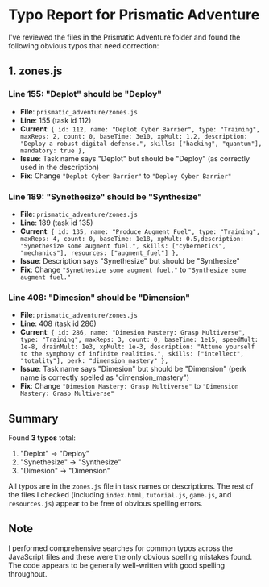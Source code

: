 # Typo Report for Prismatic Adventure

I've reviewed the files in the Prismatic Adventure folder and found the following obvious typos that need correction:

## 1. zones.js

### Line 155: "Deplot" should be "Deploy"
- **File**: `prismatic_adventure/zones.js`
- **Line**: 155 (task id 112)
- **Current**: `{ id: 112, name: "Deplot Cyber Barrier", type: "Training", maxReps: 2, count: 0, baseTime: 3e10, xpMult: 1.2, description: "Deploy a robust digital defense.", skills: ["hacking", "quantum"], mandatory: true },`
- **Issue**: Task name says "Deplot" but should be "Deploy" (as correctly used in the description)
- **Fix**: Change `"Deplot Cyber Barrier"` to `"Deploy Cyber Barrier"`

### Line 189: "Synethesize" should be "Synthesize"
- **File**: `prismatic_adventure/zones.js`  
- **Line**: 189 (task id 135)
- **Current**: `{ id: 135, name: "Produce Augment Fuel", type: "Training", maxReps: 4, count: 0, baseTime: 1e18, xpMult: 0.5,description: "Synethesize some augment fuel.", skills: ["cybernetics", "mechanics"], resources: ["augment_fuel"] },`
- **Issue**: Description says "Synethesize" but should be "Synthesize"
- **Fix**: Change `"Synethesize some augment fuel."` to `"Synthesize some augment fuel."`

### Line 408: "Dimesion" should be "Dimension"
- **File**: `prismatic_adventure/zones.js`
- **Line**: 408 (task id 286)  
- **Current**: `{ id: 286, name: "Dimesion Mastery: Grasp Multiverse", type: "Training", maxReps: 3, count: 0, baseTime: 1e15, speedMult: 1e-8, drainMult: 1e3, xpMult: 1e-3, description: "Attune yourself to the symphony of infinite realities.", skills: ["intellect", "totality"], perk: "dimension_mastery" },`
- **Issue**: Task name says "Dimesion" but should be "Dimension" (perk name is correctly spelled as "dimension_mastery")
- **Fix**: Change `"Dimesion Mastery: Grasp Multiverse"` to `"Dimension Mastery: Grasp Multiverse"`

## Summary

Found **3 typos** total:
1. "Deplot" → "Deploy" 
2. "Synethesize" → "Synthesize"
3. "Dimesion" → "Dimension"

All typos are in the `zones.js` file in task names or descriptions. The rest of the files I checked (including `index.html`, `tutorial.js`, `game.js`, and `resources.js`) appear to be free of obvious spelling errors.

## Note

I performed comprehensive searches for common typos across the JavaScript files and these were the only obvious spelling mistakes found. The code appears to be generally well-written with good spelling throughout.